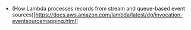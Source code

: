 - (How Lambda processes records from stream and queue-based event sources)[https://docs.aws.amazon.com/lambda/latest/dg/invocation-eventsourcemapping.html]